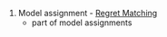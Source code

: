 1. Model assignment - [Regret Matching](http://modelai.gettysburg.edu/2023/regret/)
   - part of model assignments
